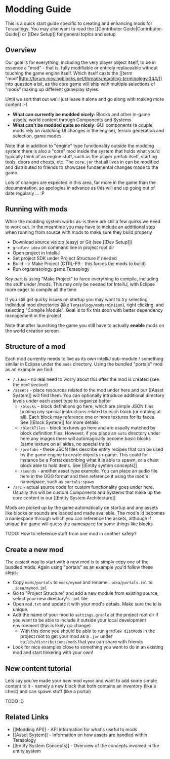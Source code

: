 Modding Guide
=================
This is a quick start guide specific to creating and enhancing mods for Terasology. You may also want to read the [[Contributor Guide|Contributor-Guide]] or [[Dev Setup]] for general topics and setup


Overview
---------------------------------------

Our goal is for everything, including the very player object itself, to be in essence a "mod" - that is, fully modifiable or entirely replaceable without touching the game engine itself. Which itself casts the [[term "mod"|http://forum.movingblocks.net/threads/modding-terminology.344/]] into question a bit, as the core game will ship with multiple selections of "mods" making up different gameplay styles.

Until we sort that out we'll just leave it alone and go along with making more content :-)

   * **What can currently be modded nicely**: Blocks and other in-game assets, world content through Components and Systems
   * **What can't be modded quite so nicely**: GUI components (a couple mods rely on matching UI changes in the engine), terrain generation and selection, game modes

Note that in addition to "engine" type functionality outside the modding system there is also a "core" mod inside the system that holds what you'd typically think of as engine stuff, such as the player prefab itself, starting tools, doors and chests, etc. The `core.jar` that all lives in can be modified and distributed to friends to showcase fundamental changes made to the game.

Lots of changes are expected in this area, far more in the game than the documentation, so apologies in advance as this will end up going out of date regularly ... :P

Running with mods
---------------------------------------

While the modding system works as-is there are still a few quirks we need to work out. In the meantime you may have to include an additional step when running from source with mods to make sure they build properly

   * Download source via zip (easy) or Git (see [[Dev Setup]])
   * `gradlew idea` on command line in project root dir
   * Open project in IntelliJ
   * Set project SDK under Project Structure if needed
   * Build --> Make Project (CTRL-F9 - this forces the mods to build)
   * Run org.terasology.game.Terasology

Key part is using "Make Project" to force everything to compile, including the stuff under /mods. This may only be needed for IntelliJ, with Eclipse more eager to compile all the time

If you still get quirky issues on startup you may want to try selecting individual mod directories (like `Terasology/mods/miniion`), right clicking, and selecting "Compile Module". Goal is to fix this soon with better dependency management in the project

Note that after launching the game you still have to actually **enable** mods on the world creation screen

Structure of a mod
---------------------------------------

Each mod currently needs to live as its own IntelliJ sub-module / something similar in Eclipse under the `mods` directory. Using the bundled "portals" mod as an example we find:

   * `/.idea` - no real need to worry about this after the mod is created (see the next section)
   * `/assets` - place resources related to the mod under here and our [[Asset System]] will find them. You can optionally introduce additional directory levels under each asset type to organize better
      * `/blocks` - block definitions go here, which are simple JSON files holding any special instructions related to each block (or nothing at all). Each block may reference one or more textures for its faces. See [[Block System]] for more details
      * `/blockTiles` - block textures go here and are usually matched by block definition files. However, if you place an `auto` directory under here any images there will automagically become basic blocks (same texture on all sides, no special traits)
      * `/prefabs` - these JSON files describe entity recipes that can be used by the game engine to create objects in-game. This could for instance be a Portal describing what it is able to spawn, or a chest block able to hold items. See [[Entity system concepts]]
      * `/sounds` - another asset type example. You can place an audio file here in the OGG format and then reference it using the mod's namespace, such as `portals:spawn`
   * `/src` - actual source code for custom functionality goes under here. Usually this will be custom Components and Systems that make up the core content in our [[Entity System Architecture]]

Mods are picked up by the game automatically on startup and any assets like blocks or sounds are loaded and made available. The mod's id becomes a namespace through which you can reference the assets, although if unique the game will guess the namespace for some things like blocks

TODO: How to reference stuff from one mod in another safely?

Create a new mod
--------------------------------------------------

The easiest way to start with a new mod is to simply copy one of the bundled mods. Again using "portals" as an example you'd follow these steps:

   * Copy `mods/portals` to `mods/mymod` and rename `.idea/portals.iml` to `.idea/mymod.iml`
   * Go to "Project Structure" and add a new module from existing source, select your new directory's `.iml` file
   * Open `mod.txt` and update it with your mod's details. Make sure the id is unique.
   * Add the name of your mod to `settings.gradle` at the project root dir if you want to be able to include it outside your local development environment (this is likely go change)
      * With this done you should be able to run `gradlew distMods` in the project root to get your mod as a `.jar` under `builds/distributions/mods` that you can share with friends
   * Look for nice examples close to something you want to do in an existing mod and start tinkering with your own!


New content tutorial
--------------------------------------------------

Lets say you've made your new mod `mymod` and want to add some simple content to it - namely a new block that both contains an inventory (like a chest) and can spawn stuff (like a portal)

TODO :D

Related Links
--------------------------------------------------

   * [[Modding API]] - API information for what's useful to mods
   * [[Asset System]] - Information on how assets are handled within Terasology
   * [[Entity System Concepts]] - Overview of the concepts involved in the entity system
